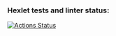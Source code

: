 ### Hexlet tests and linter status:
[![Actions Status](https://github.com/nurkinmagamod/frontend-project-lvl1/workflows/hexlet-check/badge.svg)](https://github.com/nurkinmagamod/frontend-project-lvl1/actions)